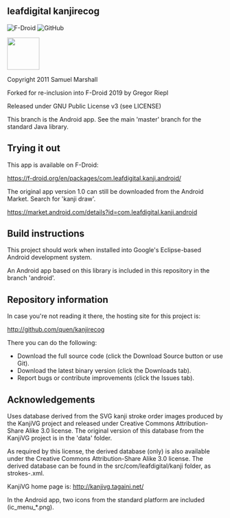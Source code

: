 leafdigital kanjirecog
----------------------

![F-Droid](https://img.shields.io/f-droid/v/com.leafdigital.kanji.android.svg?logo=f-droid)
![GitHub](https://img.shields.io/github/v/tag/onitake/kanjirecog?logo=github)

[<img src="https://fdroid.gitlab.io/artwork/badge/get-it-on.png" height="75">](https://f-droid.org/en/packages/com.leafdigital.kanji.android/)

Copyright 2011 Samuel Marshall

Forked for re-inclusion into F-Droid 2019 by Gregor Riepl

Released under GNU Public License v3 (see LICENSE)

This branch is the Android app. See the main 'master' branch for the standard Java library.


Trying it out
-------------

This app is available on F-Droid:

https://f-droid.org/en/packages/com.leafdigital.kanji.android/

The original app version 1.0 can still be downloaded from the Android Market.
Search for 'kanji draw'.

https://market.android.com/details?id=com.leafdigital.kanji.android


Build instructions
------------------

This project should work when installed into Google's Eclipse-based
Android development system.

An Android app based on this library is included in this repository in
the branch 'android'.

Repository information
----------------------

In case you're not reading it there, the hosting site for this project is:

http://github.com/quen/kanjirecog

There you can do the following:

* Download the full source code (click the Download Source button or use Git).
* Download the latest binary version (click the Downloads tab).
* Report bugs or contribute improvements (click the Issues tab).


Acknowledgements
----------------

Uses database derived from the SVG kanji stroke order images produced by the
KanjiVG project and released under Creative Commons Attribution-Share Alike 3.0
license. The original version of this database from the KanjiVG project is in
the 'data' folder.

As required by this license, the derived database (only) is also available
under the Creative Commons Attribution-Share Alike 3.0 license.
The derived database can be found in the src/com/leafdigital/kanji
folder, as strokes-<date>.xml.

KanjiVG home page is: http://kanjivg.tagaini.net/


In the Android app, two icons from the standard platform are included
(ic_menu_*.png).
